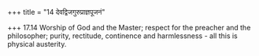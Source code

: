 +++
title = "14 देवद्विजगुरुप्राज्ञपूजनं"

+++
17.14 Worship of God and the Master; respect for the preacher and the
philosopher; purity, rectitude, continence and harmlessness - all this
is physical austerity.

